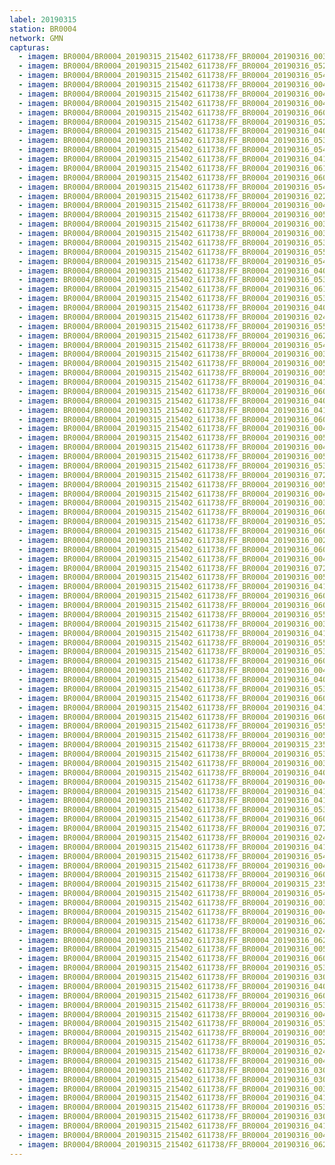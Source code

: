 ```yaml
---
label: 20190315
station: BR0004
network: GMN
capturas:
  - imagem: BR0004/BR0004_20190315_215402_611738/FF_BR0004_20190316_003633_115_0190976.fits_maxpixel.jpg
  - imagem: BR0004/BR0004_20190315_215402_611738/FF_BR0004_20190316_052813_957_0537344.fits_maxpixel.jpg
  - imagem: BR0004/BR0004_20190315_215402_611738/FF_BR0004_20190316_054011_809_0551680.fits_maxpixel.jpg
  - imagem: BR0004/BR0004_20190315_215402_611738/FF_BR0004_20190316_004128_045_0196864.fits_maxpixel.jpg
  - imagem: BR0004/BR0004_20190315_215402_611738/FF_BR0004_20190316_004244_886_0198400.fits_maxpixel.jpg
  - imagem: BR0004/BR0004_20190315_215402_611738/FF_BR0004_20190316_004023_976_0195584.fits_maxpixel.jpg
  - imagem: BR0004/BR0004_20190315_215402_611738/FF_BR0004_20190316_060853_224_0585728.fits_maxpixel.jpg
  - imagem: BR0004/BR0004_20190315_215402_611738/FF_BR0004_20190316_052943_647_0539136.fits_maxpixel.jpg
  - imagem: BR0004/BR0004_20190315_215402_611738/FF_BR0004_20190316_040944_001_0445184.fits_maxpixel.jpg
  - imagem: BR0004/BR0004_20190315_215402_611738/FF_BR0004_20190316_053737_702_0548608.fits_maxpixel.jpg
  - imagem: BR0004/BR0004_20190315_215402_611738/FF_BR0004_20190316_054141_493_0553472.fits_maxpixel.jpg
  - imagem: BR0004/BR0004_20190315_215402_611738/FF_BR0004_20190316_041413_412_0450560.fits_maxpixel.jpg
  - imagem: BR0004/BR0004_20190315_215402_611738/FF_BR0004_20190316_061035_806_0587776.fits_maxpixel.jpg
  - imagem: BR0004/BR0004_20190315_215402_611738/FF_BR0004_20190316_060553_433_0582144.fits_maxpixel.jpg
  - imagem: BR0004/BR0004_20190315_215402_611738/FF_BR0004_20190316_054024_619_0551936.fits_maxpixel.jpg
  - imagem: BR0004/BR0004_20190315_215402_611738/FF_BR0004_20190316_022153_351_0316928.fits_maxpixel.jpg
  - imagem: BR0004/BR0004_20190315_215402_611738/FF_BR0004_20190316_004935_293_0206592.fits_maxpixel.jpg
  - imagem: BR0004/BR0004_20190315_215402_611738/FF_BR0004_20190316_005410_916_0211968.fits_maxpixel.jpg
  - imagem: BR0004/BR0004_20190315_215402_611738/FF_BR0004_20190316_003750_152_0192512.fits_maxpixel.jpg
  - imagem: BR0004/BR0004_20190315_215402_611738/FF_BR0004_20190316_003802_920_0192768.fits_maxpixel.jpg
  - imagem: BR0004/BR0004_20190315_215402_611738/FF_BR0004_20190316_053724_887_0548352.fits_maxpixel.jpg
  - imagem: BR0004/BR0004_20190315_215402_611738/FF_BR0004_20190316_055222_131_0566272.fits_maxpixel.jpg
  - imagem: BR0004/BR0004_20190315_215402_611738/FF_BR0004_20190316_054219_921_0554240.fits_maxpixel.jpg
  - imagem: BR0004/BR0004_20190315_215402_611738/FF_BR0004_20190316_040918_380_0444672.fits_maxpixel.jpg
  - imagem: BR0004/BR0004_20190315_215402_611738/FF_BR0004_20190316_053633_650_0547328.fits_maxpixel.jpg
  - imagem: BR0004/BR0004_20190315_215402_611738/FF_BR0004_20190316_061951_282_0598784.fits_maxpixel.jpg
  - imagem: BR0004/BR0004_20190315_215402_611738/FF_BR0004_20190316_053620_835_0547072.fits_maxpixel.jpg
  - imagem: BR0004/BR0004_20190315_215402_611738/FF_BR0004_20190316_040138_392_0435712.fits_maxpixel.jpg
  - imagem: BR0004/BR0004_20190315_215402_611738/FF_BR0004_20190316_024646_527_0346624.fits_maxpixel.jpg
  - imagem: BR0004/BR0004_20190315_215402_611738/FF_BR0004_20190316_055156_500_0565760.fits_maxpixel.jpg
  - imagem: BR0004/BR0004_20190315_215402_611738/FF_BR0004_20190316_062241_956_0602112.fits_maxpixel.jpg
  - imagem: BR0004/BR0004_20190315_215402_611738/FF_BR0004_20190316_054037_436_0552192.fits_maxpixel.jpg
  - imagem: BR0004/BR0004_20190315_215402_611738/FF_BR0004_20190316_003645_920_0191232.fits_maxpixel.jpg
  - imagem: BR0004/BR0004_20190315_215402_611738/FF_BR0004_20190316_005134_986_0208896.fits_maxpixel.jpg
  - imagem: BR0004/BR0004_20190315_215402_611738/FF_BR0004_20190316_005109_375_0208384.fits_maxpixel.jpg
  - imagem: BR0004/BR0004_20190315_215402_611738/FF_BR0004_20190316_041035_188_0446208.fits_maxpixel.jpg
  - imagem: BR0004/BR0004_20190315_215402_611738/FF_BR0004_20190316_060606_495_0582400.fits_maxpixel.jpg
  - imagem: BR0004/BR0004_20190315_215402_611738/FF_BR0004_20190316_040336_580_0438016.fits_maxpixel.jpg
  - imagem: BR0004/BR0004_20190315_215402_611738/FF_BR0004_20190316_041048_192_0446464.fits_maxpixel.jpg
  - imagem: BR0004/BR0004_20190315_215402_611738/FF_BR0004_20190316_060736_373_0584192.fits_maxpixel.jpg
  - imagem: BR0004/BR0004_20190315_215402_611738/FF_BR0004_20190316_004909_677_0206080.fits_maxpixel.jpg
  - imagem: BR0004/BR0004_20190315_215402_611738/FF_BR0004_20190316_005147_816_0209152.fits_maxpixel.jpg
  - imagem: BR0004/BR0004_20190315_215402_611738/FF_BR0004_20190316_004856_820_0205824.fits_maxpixel.jpg
  - imagem: BR0004/BR0004_20190315_215402_611738/FF_BR0004_20190316_005056_519_0208128.fits_maxpixel.jpg
  - imagem: BR0004/BR0004_20190315_215402_611738/FF_BR0004_20190316_053646_453_0547584.fits_maxpixel.jpg
  - imagem: BR0004/BR0004_20190315_215402_611738/FF_BR0004_20190316_072803_830_0679424.fits_maxpixel.jpg
  - imagem: BR0004/BR0004_20190315_215402_611738/FF_BR0004_20190316_005018_095_0207360.fits_maxpixel.jpg
  - imagem: BR0004/BR0004_20190315_215402_611738/FF_BR0004_20190316_004102_418_0196352.fits_maxpixel.jpg
  - imagem: BR0004/BR0004_20190315_215402_611738/FF_BR0004_20190316_003828_689_0193280.fits_maxpixel.jpg
  - imagem: BR0004/BR0004_20190315_215402_611738/FF_BR0004_20190316_060657_955_0583424.fits_maxpixel.jpg
  - imagem: BR0004/BR0004_20190315_215402_611738/FF_BR0004_20190316_052930_673_0538880.fits_maxpixel.jpg
  - imagem: BR0004/BR0004_20190315_215402_611738/FF_BR0004_20190316_060957_381_0587008.fits_maxpixel.jpg
  - imagem: BR0004/BR0004_20190315_215402_611738/FF_BR0004_20190316_002055_601_0172544.fits_maxpixel.jpg
  - imagem: BR0004/BR0004_20190315_215402_611738/FF_BR0004_20190316_060619_306_0582656.fits_maxpixel.jpg
  - imagem: BR0004/BR0004_20190315_215402_611738/FF_BR0004_20190316_004036_814_0195840.fits_maxpixel.jpg
  - imagem: BR0004/BR0004_20190315_215402_611738/FF_BR0004_20190316_072816_642_0679680.fits_maxpixel.jpg
  - imagem: BR0004/BR0004_20190315_215402_611738/FF_BR0004_20190316_005005_271_0207104.fits_maxpixel.jpg
  - imagem: BR0004/BR0004_20190315_215402_611738/FF_BR0004_20190316_041126_620_0447232.fits_maxpixel.jpg
  - imagem: BR0004/BR0004_20190315_215402_611738/FF_BR0004_20190316_060710_761_0583680.fits_maxpixel.jpg
  - imagem: BR0004/BR0004_20190315_215402_611738/FF_BR0004_20190316_060749_166_0584448.fits_maxpixel.jpg
  - imagem: BR0004/BR0004_20190315_215402_611738/FF_BR0004_20190316_055130_887_0565248.fits_maxpixel.jpg
  - imagem: BR0004/BR0004_20190315_215402_611738/FF_BR0004_20190316_003737_273_0192256.fits_maxpixel.jpg
  - imagem: BR0004/BR0004_20190315_215402_611738/FF_BR0004_20190316_041322_345_0449536.fits_maxpixel.jpg
  - imagem: BR0004/BR0004_20190315_215402_611738/FF_BR0004_20190316_055234_921_0566528.fits_maxpixel.jpg
  - imagem: BR0004/BR0004_20190315_215402_611738/FF_BR0004_20190316_053035_073_0540160.fits_maxpixel.jpg
  - imagem: BR0004/BR0004_20190315_215402_611738/FF_BR0004_20190316_060814_800_0584960.fits_maxpixel.jpg
  - imagem: BR0004/BR0004_20190315_215402_611738/FF_BR0004_20190316_004140_837_0197120.fits_maxpixel.jpg
  - imagem: BR0004/BR0004_20190315_215402_611738/FF_BR0004_20190316_040151_183_0435968.fits_maxpixel.jpg
  - imagem: BR0004/BR0004_20190315_215402_611738/FF_BR0004_20190316_053608_029_0546816.fits_maxpixel.jpg
  - imagem: BR0004/BR0004_20190315_215402_611738/FF_BR0004_20190316_060645_123_0583168.fits_maxpixel.jpg
  - imagem: BR0004/BR0004_20190315_215402_611738/FF_BR0004_20190316_041009_564_0445696.fits_maxpixel.jpg
  - imagem: BR0004/BR0004_20190315_215402_611738/FF_BR0004_20190316_060632_066_0582912.fits_maxpixel.jpg
  - imagem: BR0004/BR0004_20190315_215402_611738/FF_BR0004_20190316_055209_308_0566016.fits_maxpixel.jpg
  - imagem: BR0004/BR0004_20190315_215402_611738/FF_BR0004_20190316_005228_445_0209920.fits_maxpixel.jpg
  - imagem: BR0004/BR0004_20190315_215402_611738/FF_BR0004_20190315_235613_762_0143616.fits_maxpixel.jpg
  - imagem: BR0004/BR0004_20190315_215402_611738/FF_BR0004_20190316_053022_269_0539904.fits_maxpixel.jpg
  - imagem: BR0004/BR0004_20190315_215402_611738/FF_BR0004_20190316_003724_240_0192000.fits_maxpixel.jpg
  - imagem: BR0004/BR0004_20190315_215402_611738/FF_BR0004_20190316_040931_184_0444928.fits_maxpixel.jpg
  - imagem: BR0004/BR0004_20190315_215402_611738/FF_BR0004_20190316_004049_601_0196096.fits_maxpixel.jpg
  - imagem: BR0004/BR0004_20190315_215402_611738/FF_BR0004_20190316_041022_371_0445952.fits_maxpixel.jpg
  - imagem: BR0004/BR0004_20190315_215402_611738/FF_BR0004_20190316_041334_980_0449792.fits_maxpixel.jpg
  - imagem: BR0004/BR0004_20190315_215402_611738/FF_BR0004_20190316_053113_517_0540928.fits_maxpixel.jpg
  - imagem: BR0004/BR0004_20190315_215402_611738/FF_BR0004_20190316_060944_586_0586752.fits_maxpixel.jpg
  - imagem: BR0004/BR0004_20190315_215402_611738/FF_BR0004_20190316_072751_077_0679168.fits_maxpixel.jpg
  - imagem: BR0004/BR0004_20190315_215402_611738/FF_BR0004_20190316_024659_333_0346880.fits_maxpixel.jpg
  - imagem: BR0004/BR0004_20190315_215402_611738/FF_BR0004_20190316_041113_809_0446976.fits_maxpixel.jpg
  - imagem: BR0004/BR0004_20190315_215402_611738/FF_BR0004_20190316_054103_045_0552704.fits_maxpixel.jpg
  - imagem: BR0004/BR0004_20190315_215402_611738/FF_BR0004_20190316_004922_492_0206336.fits_maxpixel.jpg
  - imagem: BR0004/BR0004_20190315_215402_611738/FF_BR0004_20190316_060918_949_0586240.fits_maxpixel.jpg
  - imagem: BR0004/BR0004_20190315_215402_611738/FF_BR0004_20190315_235626_682_0143872.fits_maxpixel.jpg
  - imagem: BR0004/BR0004_20190315_215402_611738/FF_BR0004_20190316_054128_666_0553216.fits_maxpixel.jpg
  - imagem: BR0004/BR0004_20190315_215402_611738/FF_BR0004_20190316_003620_298_0190720.fits_maxpixel.jpg
  - imagem: BR0004/BR0004_20190315_215402_611738/FF_BR0004_20190316_004831_210_0205312.fits_maxpixel.jpg
  - imagem: BR0004/BR0004_20190315_215402_611738/FF_BR0004_20190316_062333_234_0603136.fits_maxpixel.jpg
  - imagem: BR0004/BR0004_20190315_215402_611738/FF_BR0004_20190316_024737_843_0347648.fits_maxpixel.jpg
  - imagem: BR0004/BR0004_20190315_215402_611738/FF_BR0004_20190316_062229_132_0601856.fits_maxpixel.jpg
  - imagem: BR0004/BR0004_20190315_215402_611738/FF_BR0004_20190316_005853_018_0217600.fits_maxpixel.jpg
  - imagem: BR0004/BR0004_20190315_215402_611738/FF_BR0004_20190316_060801_980_0584704.fits_maxpixel.jpg
  - imagem: BR0004/BR0004_20190315_215402_611738/FF_BR0004_20190316_053100_703_0540672.fits_maxpixel.jpg
  - imagem: BR0004/BR0004_20190315_215402_611738/FF_BR0004_20190316_030305_727_0366080.fits_maxpixel.jpg
  - imagem: BR0004/BR0004_20190315_215402_611738/FF_BR0004_20190316_040323_865_0437760.fits_maxpixel.jpg
  - imagem: BR0004/BR0004_20190315_215402_611738/FF_BR0004_20190316_060723_550_0583936.fits_maxpixel.jpg
  - imagem: BR0004/BR0004_20190315_215402_611738/FF_BR0004_20190316_053047_886_0540416.fits_maxpixel.jpg
  - imagem: BR0004/BR0004_20190315_215402_611738/FF_BR0004_20190316_004952_461_0206848.fits_maxpixel.jpg
  - imagem: BR0004/BR0004_20190315_215402_611738/FF_BR0004_20190316_053659_280_0547840.fits_maxpixel.jpg
  - imagem: BR0004/BR0004_20190315_215402_611738/FF_BR0004_20190316_005030_883_0207616.fits_maxpixel.jpg
  - imagem: BR0004/BR0004_20190315_215402_611738/FF_BR0004_20190316_052956_452_0539392.fits_maxpixel.jpg
  - imagem: BR0004/BR0004_20190315_215402_611738/FF_BR0004_20190316_024947_209_0350208.fits_maxpixel.jpg
  - imagem: BR0004/BR0004_20190315_215402_611738/FF_BR0004_20190316_004115_221_0196608.fits_maxpixel.jpg
  - imagem: BR0004/BR0004_20190315_215402_611738/FF_BR0004_20190316_030240_094_0365568.fits_maxpixel.jpg
  - imagem: BR0004/BR0004_20190315_215402_611738/FF_BR0004_20190316_030252_903_0365824.fits_maxpixel.jpg
  - imagem: BR0004/BR0004_20190315_215402_611738/FF_BR0004_20190316_003531_524_0189696.fits_maxpixel.jpg
  - imagem: BR0004/BR0004_20190315_215402_611738/FF_BR0004_20190316_041139_440_0447488.fits_maxpixel.jpg
  - imagem: BR0004/BR0004_20190315_215402_611738/FF_BR0004_20190316_053712_084_0548096.fits_maxpixel.jpg
  - imagem: BR0004/BR0004_20190315_215402_611738/FF_BR0004_20190316_030227_274_0365312.fits_maxpixel.jpg
  - imagem: BR0004/BR0004_20190315_215402_611738/FF_BR0004_20190316_041439_036_0451072.fits_maxpixel.jpg
  - imagem: BR0004/BR0004_20190315_215402_611738/FF_BR0004_20190316_004232_082_0198144.fits_maxpixel.jpg
  - imagem: BR0004/BR0004_20190315_215402_611738/FF_BR0004_20190316_062346_054_0603392.fits_maxpixel.jpg
---
```

